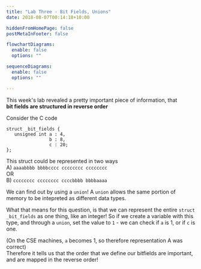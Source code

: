 ```yaml
---
title: "Lab Three - Bit Fields, Unions"
date: 2018-08-07T00:14:18+10:00

hiddenFromHomePage: false
postMetaInFooter: false

flowchartDiagrams:
  enable: false
  options: ""

sequenceDiagrams: 
  enable: false
  options: ""

---
```


This week's lab revealed a pretty important piece of information, that  
**bit fields are structured in reverse order**

Consider the C code
```
struct _bit_fields {
   unsigned int a : 4,
                b : 8,
                c : 20;
};
```

This struct could be represented in two ways  
A) `aaaabbbb bbbbcccc cccccccc cccccccc`  
OR  
B) `cccccccc cccccccc ccccbbbb bbbbaaaa`  

We can find out by using a `union`!
A `union` allows the same portion of memory to be intepreted as different data types.  

What that means for this question, is that we can represent the entire `struct _bit_fields` as one thing, like an integer!
So if we create a variable with this type, and through a `union`, set the value to `1` - we can check if `a` is 1, or if `c` is one.
  
(On the CSE machines, `a` becomes 1, so therefore representation A was correct)  
Therefore it tells us that the order that we define our bitfields are important, and are mapped in the reverse order! 